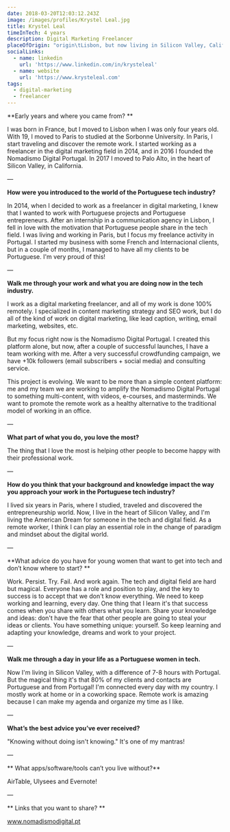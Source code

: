 ```yaml
---
date: 2018-03-20T12:03:12.243Z
image: /images/profiles/Krystel Leal.jpg
title: Krystel Leal
timeInTech: 4 years
description: Digital Marketing Freelancer
placeOfOrigin: "origin\tLisbon, but now living in Silicon Valley, California"
socialLinks:
  - name: linkedin
    url: 'https://www.linkedin.com/in/krysteleal'
  - name: website
    url: 'https://www.krysteleal.com'
tags:
  - digital-marketing
  - freelancer
---
```

**Early years and where you came from?
**

I was born in France, but I moved to Lisbon when I was only four years old. With 19, I moved to Paris to studied at the Sorbonne University. In Paris, I start traveling and discover the remote work. I started working as a freelancer in the digital marketing field in 2014, and in 2016 I founded the Nomadismo Digital Portugal. In 2017 I moved to Palo Alto, in the heart of Silicon Valley, in California.


—


**How were you introduced to the world of the Portuguese tech industry?**

In 2014, when I decided to work as a freelancer in digital marketing, I knew that I wanted to work with Portuguese projects and Portuguese entrepreneurs. After an internship in a communication agency in Lisbon, I fell in love with the motivation that Portuguese people share in the tech field. I was living and working in Paris, but I focus my freelance activity in Portugal. I started my business with some French and Internacional clients, but in a couple of months, I managed to have all my clients to be Portuguese. I'm very proud of this!


—

**Walk me through your work and what you are doing now in the tech industry.**

I work as a digital marketing freelancer, and all of my work is done 100% remotely. I specialized in content marketing strategy and SEO work, but I do all of the kind of work on digital marketing, like lead caption, writing, email marketing, websites, etc.  

But my focus right now is the Nomadismo Digital Portugal. I created this platform alone, but now, after a couple of successful launches, I have a team working with me. After a very successful crowdfunding campaign, we have +10k followers (email subscribers + social media) and consulting service.

This project is evolving. We want to be more than a simple content platform: me and my team we are working to amplify the Nomadismo Digital Portugal to something multi-content, with videos, e-courses, and masterminds. We want to promote the remote work as a healthy alternative to the traditional model of working in an office.


—

**What part of what you do, you love the most?**

The thing that I love the most is helping other people to become happy with their professional work.


—


**How do you think that your background and knowledge impact the way you approach your work in the Portuguese tech industry?**

I lived six years in Paris, where I studied, traveled and discovered the entrepreneurship world. Now, I live in the heart of Silicon Valley, and I'm living the American Dream for someone in the tech and digital field. As a remote worker, I think I can play an essential role in the change of paradigm and mindset about the digital world.


—

**What advice do you have for young women that want to get into tech and don’t know where to start?
**

Work. Persist. Try. Fail. And work again. The tech and digital field are hard but magical. Everyone has a role and position to play, and the key to success is to accept that we don't know everything. We need to keep working and learning, every day. One thing that I learn it's that success comes when you share with others what you learn. Share your knowledge and ideas: don't have the fear that other people are going to steal your ideas or clients. You have something unique: yourself. So keep learning and adapting your knowledge, dreams and work to your project.


—

**Walk me through a day in your life as a Portuguese women in tech.**

Now I'm living in Silicon Valley, with a difference of 7-8 hours with Portugal. But the magical thing it's that 80% of my clients and contacts are Portuguese and from Portugal! I'm connected every day with my country. I mostly work at home or in a coworking space. Remote work is amazing because I can make my agenda and organize my time as I like.



—

**What’s the best advice you’ve ever received?**

"Knowing without doing isn't knowing." It's one of my mantras!


—

**
What apps/software/tools can’t you live without?**

AirTable, Ulysees and Evernote!

—

**
Links that you want to share?
**

www.nomadismodigital.pt

